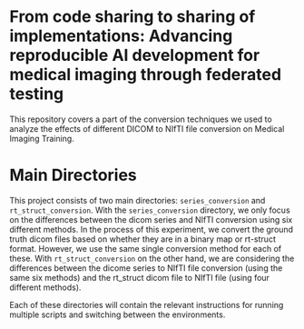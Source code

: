 # From code sharing to sharing of implementations: Advancing reproducible AI development for medical imaging through federated testing
This repository covers a part of the conversion techniques we used to analyze the effects of different DICOM to NIfTI file conversion on Medical Imaging Training. 

# Main Directories
This project consists of two main directories: `series_conversion` and `rt_struct_conversion`. With the `series_conversion` directory, we only focus on the differences between the dicom series and NIfTI conversion using six different methods. In the process of this experiment, we convert the ground truth dicom files based on whether they are in a binary map or rt-struct format. However, we use the same single conversion method for each of these. With `rt_struct_conversion` on the other hand, we are considering the differences between the dicome series to NIfTI file conversion (using the same six methods) and the rt_struct dicom file to NIfTI file (using four different methods).

Each of these directories will contain the relevant instructions for running multiple scripts and switching between the environments. 
